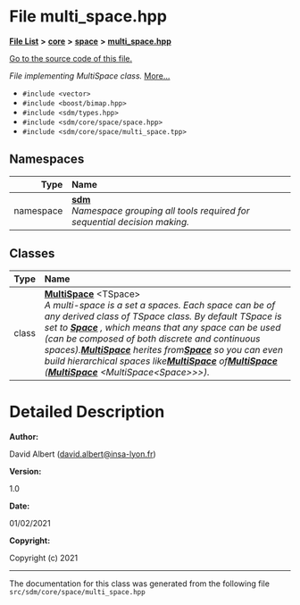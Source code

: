 
<NavBar active_item_id="2"/>

# File multi\_space.hpp


[**File List**](files.md) **>** [**core**](dir_92216a09053680f71034e5e26026ee62.md) **>** [**space**](dir_4382197029a4717686416170aae3e90a.md) **>** [**multi\_space.hpp**](multi__space_8hpp.md)

[Go to the source code of this file.](multi__space_8hpp_source.md)

_File implementing MultiSpace class._ [More...](#detailed-description)

* `#include <vector>`
* `#include <boost/bimap.hpp>`
* `#include <sdm/types.hpp>`
* `#include <sdm/core/space/space.hpp>`
* `#include <sdm/core/space/multi_space.tpp>`









## Namespaces

| Type | Name |
| ---: | :--- |
| namespace | [**sdm**](namespacesdm.md) <br>_Namespace grouping all tools required for sequential decision making._  |

## Classes

| Type | Name |
| ---: | :--- |
| class | [**MultiSpace**](classsdm_1_1MultiSpace.md) &lt;TSpace&gt;<br>_A multi-space is a set a spaces. Each space can be of any derived class of TSpace class. By default TSpace is set to_ [_**Space**_](classsdm_1_1Space.md) _, which means that any space can be used (can be composed of both discrete and continuous spaces)._[_**MultiSpace**_](classsdm_1_1MultiSpace.md) _herites from_[_**Space**_](classsdm_1_1Space.md) _so you can even build hierarchical spaces like_[_**MultiSpace**_](classsdm_1_1MultiSpace.md) _of_[_**MultiSpace**_](classsdm_1_1MultiSpace.md) _(_[_**MultiSpace**_](classsdm_1_1MultiSpace.md) _&lt;MultiSpace&lt;Space&gt;&gt;&gt;)._ |













# Detailed Description




**Author:**

David Albert ([david.albert@insa-lyon.fr](mailto:david.albert@insa-lyon.fr)) 




**Version:**

1.0 




**Date:**

01/02/2021




**Copyright:**

Copyright (c) 2021 




    

------------------------------
The documentation for this class was generated from the following file `src/sdm/core/space/multi_space.hpp`